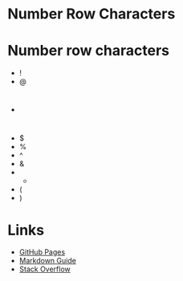 # Number Row Characters 


# Number row characters

- ! 
- @ 
- # 
- $ 
- % 
- ^ 
- & 
- * 
- ( 
- ) 

# Links

- [GitHub Pages](https://pages.github.com/)
- [Markdown Guide](https://www.markdownguide.org/)
- [Stack Overflow](https://stackoverflow.com/)
